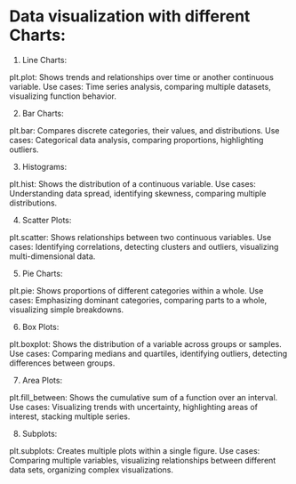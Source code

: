 # Data visualization with different Charts:

1. Line Charts:

plt.plot: Shows trends and relationships over time or another continuous variable.
Use cases: Time series analysis, comparing multiple datasets, visualizing function behavior.

2. Bar Charts:

plt.bar: Compares discrete categories, their values, and distributions.
Use cases: Categorical data analysis, comparing proportions, highlighting outliers.

3. Histograms:

plt.hist: Shows the distribution of a continuous variable.
Use cases: Understanding data spread, identifying skewness, comparing multiple distributions.

4. Scatter Plots:

plt.scatter: Shows relationships between two continuous variables.
Use cases: Identifying correlations, detecting clusters and outliers, visualizing multi-dimensional data.

5. Pie Charts:

plt.pie: Shows proportions of different categories within a whole.
Use cases: Emphasizing dominant categories, comparing parts to a whole, visualizing simple breakdowns.

6. Box Plots:

plt.boxplot: Shows the distribution of a variable across groups or samples.
Use cases: Comparing medians and quartiles, identifying outliers, detecting differences between groups.

7. Area Plots:

plt.fill_between: Shows the cumulative sum of a function over an interval.
Use cases: Visualizing trends with uncertainty, highlighting areas of interest, stacking multiple series.

8. Subplots:

plt.subplots: Creates multiple plots within a single figure.
Use cases: Comparing multiple variables, visualizing relationships between different data sets, organizing complex visualizations.
